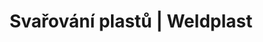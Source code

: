 ---
Filename: "rucni-pristroje"
Link: "file:/Users/vinayakpatel/Downloads/www.weldplast.cz/produkty/svarovani-plastu/stresni-hydroizolace/rucni-pristroje"
product_name: "null"
product_id: "null"
title: "Svařování plastů | Weldplast"
product_desc: ""
product_specs: ""
product_downloads: ""
href: ""
p_desc_2: ""
accessories: ""
similar_products: ""
---